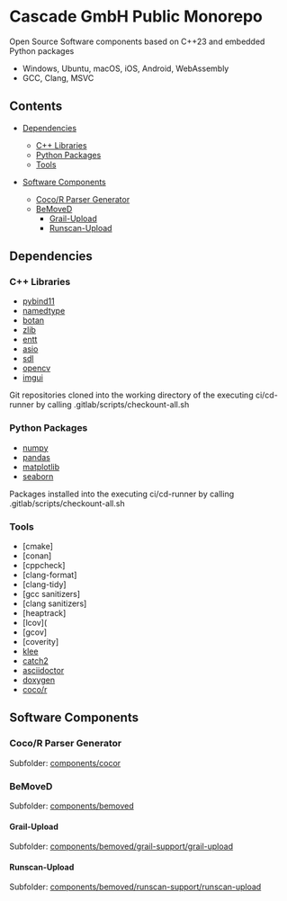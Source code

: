 # Cascade GmbH Public Monorepo

Open Source Software components based on C++23 and embedded Python packages

- Windows, Ubuntu, macOS, iOS, Android, WebAssembly 
- GCC, Clang, MSVC

## Contents

  - [Dependencies](#dependencies)
    - [C++ Libraries](#c-libraries)
    - [Python Packages](#python-packages)
    - [Tools](#tools)

  - [Software Components](#software-components)
    - [Coco/R Parser Generator](#cocor-parser-generator)
    - [BeMoveD](#bemoved)
      - [Grail-Upload](#grail-upload)
      - [Runscan-Upload](#runscan-upload)

## Dependencies

### C++ Libraries

  - [pybind11](https://github.com/pybind/pybind11)
  - [namedtype](https://github.com/joboccara/NamedType)
  - [botan](https://github.com/randombit/botan)
  - [zlib](https://github.com/madler/zlib)
  - [entt](https://github.com/skypjack/entt)
  - [asio](https://github.com/chriskohlhoff/asio)
  - [sdl](https://github.com/libsdl-org/SDL)
  - [opencv](https://github.com/opencv/opencv)
  - [imgui](https://github.com/ocornut/imgui.git)

  Git repositories cloned into the working directory of the
  executing ci/cd-runner by calling .gitlab/scripts/checkount-all.sh

### Python Packages

  - [numpy](https://github.com/numpy/numpy)
  - [pandas](https://github.com/pandas-dev/pandas)
  - [matplotlib](https://github.com/matplotlib/matplotlib)
  - [seaborn](https://github.com/mwaskom/seaborn)

  Packages installed into the executing ci/cd-runner
  by calling .gitlab/scripts/checkount-all.sh

### Tools

  - [cmake]
  - [conan]
  - [cppcheck]
  - [clang-format]
  - [clang-tidy]
  - [gcc sanitizers]
  - [clang sanitizers]
  - [heaptrack]
  - [lcov](
  - [gcov]
  - [coverity]
  - [klee](https://github.com/klee/klee)
  - [catch2](https://github.com/catchorg/Catch2)
  - [asciidoctor](https://github.com/asciidoctor/asciidoctor)
  - [doxygen](https://github.com/doxygen/doxygen)
  - [coco/r](https://github.com/mingodad/CocoR-CPP)

## Software Components

### Coco/R Parser Generator

  Subfolder: [components/cocor](components/cocor)

### BeMoveD
  
  Subfolder: [components/bemoved](components/bemoved)
  
#### Grail-Upload

  Subfolder: [components/bemoved/grail-support/grail-upload](/components/bemoved/grail-support/grail-upload)

#### Runscan-Upload

  Subfolder: [components/bemoved/runscan-support/runscan-upload](/components/bemoved/runscan-support/runscan-upload)

